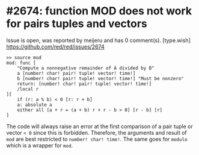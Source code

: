 
#2674: function MOD does not work for pairs tuples and vectors
================================================================================
Issue is open, was reported by meijeru and has 0 comment(s).
[type.wish]
<https://github.com/red/red/issues/2674>

```
>> source mod
mod: func [
    "Compute a nonnegative remainder of A divided by B" 
    a [number! char! pair! tuple! vector! time!] 
    b [number! char! pair! tuple! vector! time!] "Must be nonzero" 
    return: [number! char! pair! tuple! vector! time!] 
    /local r
][
    if (r: a % b) < 0 [r: r + b] 
    a: absolute a 
    either all [a + r = (a + b) r + r - b > 0] [r - b] [r]
]
```
The code will always raise an error at the first comparison of a pair tuple or vector `< 0` since this is forbidden. Therefore, the  arguments and result of `mod` are best restricted to `number! char! time!`.
The same goes for `modulo` which is a wrapper for `mod`.



